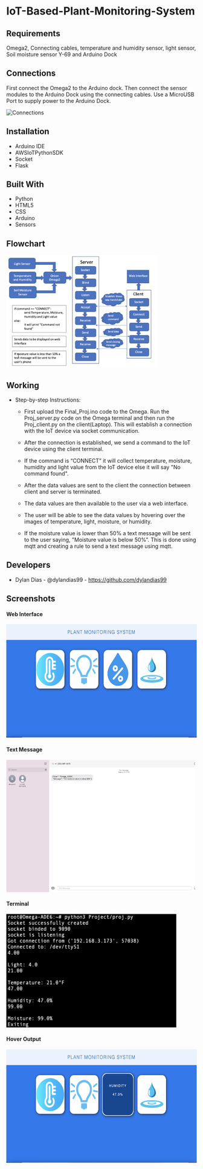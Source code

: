 # IoT-Based-Plant-Monitoring-System

## Requirements
Omega2, Connecting cables, temperature and humidity sensor, light sensor, Soil moisture sensor Y-69 and Arduino Dock

## Connections 
First connect the Omega2 to the Arduino dock. Then connect the sensor modules to the Arduino Dock using the connecting cables. Use a MicroUSB Port to supply power to the Arduino Dock.

<img src="Images/conn.png" alt="Connections" width=300 height=300>

## Installation
* Arduino IDE
* AWSIoTPythonSDK
* Socket 
* Flask

## Built With
* Python
* HTML5
* CSS
* Arduino
* Sensors

## Flowchart
<img src="Images/flow.png" alt="Flowchart" width=400 height=300>

## Working
* Step-by-step Instructions:
  * First upload the Final_Proj.ino code to the Omega. Run the Proj_server.py code on the Omega terminal and then run the Proj_client.py on the client(Laptop). This will establish a connection with the IoT device via socket communication.

  * After the connection is established, we send a command to the IoT device using the client terminal.

  * If the command is “CONNECT” it will collect temperature, moisture, humidity and light value from the IoT device else it will say "No command found".

  * After the data values are sent to the client the connection between client and server is terminated.

  * The data values are then available to the user via a web interface.

  * The user will be able to see the data values by hovering over the images of temperature, light, moisture, or humidity.

  * If the moisture value is lower than 50% a text message will be sent to the user saying, "Moisture value is below 50%”. This is done using mqtt and creating a rule to send a text message using mqtt. 

## Developers
* Dylan Dias - @dylandias99 - https://github.com/dylandias99

## Screenshots
#### Web Interface                               
<img src="Images/web-interface.png" alt="Web Interface" width=550 height=300>

#### Text Message                             
<img src="Images/text.png" alt="Text Message" width=500 height=350>

#### Terminal                             
<img src="Images/terminal.png" alt="Terminal" width=450 height=300>

#### Hover Output                             
<img src="Images/hover-output.png" alt="Hover Output" width=550 height=300>
